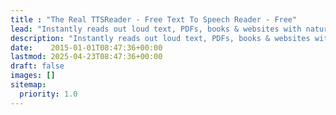 ```yaml
---
title : "The Real TTSReader - Free Text To Speech Reader - Free"
lead: "Instantly reads out loud text, PDFs, books & websites with natural sounding speech. Works out of the box, just select voice, drop the text and click play."
description: "Instantly reads out loud text, PDFs, books & websites with natural sounding speech. Works out of the box, just select voice, drop the text and click play."
date:    2015-01-01T08:47:36+00:00
lastmod: 2025-04-23T08:47:36+00:00
draft: false
images: []
sitemap:
  priority: 1.0
---
```

